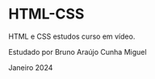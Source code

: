 # HTML-CSS
 HTML e CSS estudos curso em vídeo.

 Estudado por Bruno Araújo Cunha Miguel 

 Janeiro 2024
